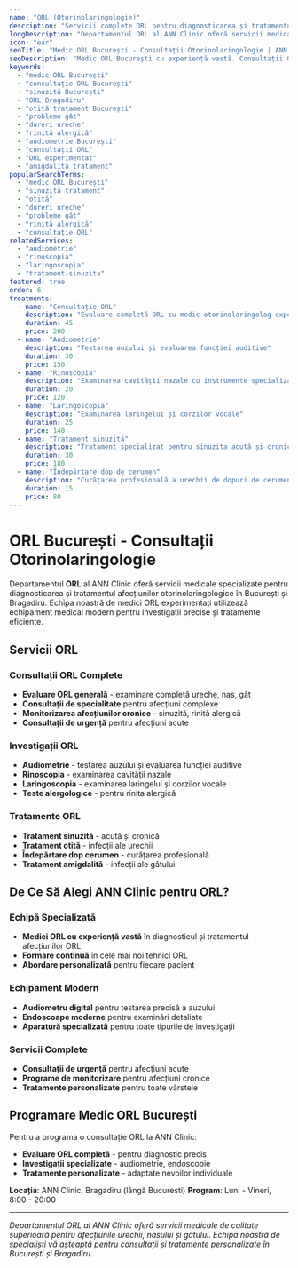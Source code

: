 ```yaml
---
name: "ORL (Otorinolaringologie)"
description: "Servicii complete ORL pentru diagnosticarea și tratamentul afecțiunilor urechii, nasului și gâtului"
longDescription: "Departamentul ORL al ANN Clinic oferă servicii medicale specializate pentru diagnosticarea și tratamentul afecțiunilor otorinolaringologice. Echipa noastră de medici ORL experimentați din București utilizează echipament medical modern pentru investigații precise și tratamente eficiente."
icon: "ear"
seoTitle: "Medic ORL București - Consultații Otorinolaringologie | ANN Clinic"
seoDescription: "Medic ORL București cu experiență vastă. Consultații ORL, tratament sinuzită, otită, probleme gât, audiometrie. Programează-te la ANN Clinic Bragadiru."
keywords:
  - "medic ORL București"
  - "consultație ORL București"
  - "sinuzită București"
  - "ORL Bragadiru"
  - "otită tratament București"
  - "probleme gât"
  - "dureri ureche"
  - "rinită alergică"
  - "audiometrie București"
  - "consultații ORL"
  - "ORL experimentat"
  - "amigdalită tratament"
popularSearchTerms:
  - "medic ORL București"
  - "sinuzită tratament"
  - "otită"
  - "dureri ureche"
  - "probleme gât"
  - "rinită alergică"
  - "consultație ORL"
relatedServices:
  - "audiometrie"
  - "rinoscopia"
  - "laringoscopia"
  - "tratament-sinuzita"
featured: true
order: 6
treatments:
  - name: "Consultație ORL"
    description: "Evaluare completă ORL cu medic otorinolaringolog experimentat"
    duration: 45
    price: 200
  - name: "Audiometrie"
    description: "Testarea auzului și evaluarea funcției auditive"
    duration: 30
    price: 150
  - name: "Rinoscopia"
    description: "Examinarea cavității nazale cu instrumente specializate"
    duration: 20
    price: 120
  - name: "Laringoscopia"
    description: "Examinarea laringelui și corzilor vocale"
    duration: 25
    price: 140
  - name: "Tratament sinuzită"
    description: "Tratament specializat pentru sinuzita acută și cronică"
    duration: 30
    price: 180
  - name: "Îndepărtare dop de cerumen"
    description: "Curățarea profesională a urechii de dopuri de cerumen"
    duration: 15
    price: 80
---
```


# ORL București - Consultații Otorinolaringologie

Departamentul **ORL** al ANN Clinic oferă servicii medicale specializate pentru diagnosticarea și tratamentul afecțiunilor otorinolaringologice în București și Bragadiru. Echipa noastră de medici ORL experimentați utilizează echipament medical modern pentru investigații precise și tratamente eficiente.

## Servicii ORL

### Consultații ORL Complete

- **Evaluare ORL generală** - examinare completă ureche, nas, gât
- **Consultații de specialitate** pentru afecțiuni complexe
- **Monitorizarea afecțiunilor cronice** - sinuzită, rinită alergică
- **Consultații de urgență** pentru afecțiuni acute

### Investigații ORL

- **Audiometrie** - testarea auzului și evaluarea funcției auditive
- **Rinoscopia** - examinarea cavității nazale
- **Laringoscopia** - examinarea laringelui și corzilor vocale
- **Teste alergologice** - pentru rinita alergică

### Tratamente ORL

- **Tratament sinuzită** - acută și cronică
- **Tratament otită** - infecții ale urechii
- **Îndepărtare dop cerumen** - curățarea profesională
- **Tratament amigdalită** - infecții ale gâtului

## De Ce Să Alegi ANN Clinic pentru ORL?

### Echipă Specializată

- **Medici ORL cu experiență vastă** în diagnosticul și tratamentul afecțiunilor ORL
- **Formare continuă** în cele mai noi tehnici ORL
- **Abordare personalizată** pentru fiecare pacient

### Echipament Modern

- **Audiometru digital** pentru testarea precisă a auzului
- **Endoscoape moderne** pentru examinări detaliate
- **Aparatură specializată** pentru toate tipurile de investigații

### Servicii Complete

- **Consultații de urgență** pentru afecțiuni acute
- **Programe de monitorizare** pentru afecțiuni cronice
- **Tratamente personalizate** pentru toate vârstele

## Programare Medic ORL București

Pentru a programa o consultație ORL la ANN Clinic:

- **Evaluare ORL completă** - pentru diagnostic precis
- **Investigații specializate** - audiometrie, endoscopie
- **Tratamente personalizate** - adaptate nevoilor individuale

**Locația**: ANN Clinic, Bragadiru (lângă București)
**Program**: Luni - Vineri, 8:00 - 20:00

---

_Departamentul ORL al ANN Clinic oferă servicii medicale de calitate superioară pentru afecțiunile urechii, nasului și gâtului. Echipa noastră de specialiști vă așteaptă pentru consultații și tratamente personalizate în București și Bragadiru._

